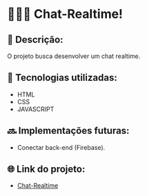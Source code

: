 # 👩🏽‍💻 Chat-Realtime!

## 📝 Descrição:
O projeto busca desenvolver um chat realtime.

## 🔧 Tecnologias utilizadas:
* HTML
* CSS
* JAVASCRIPT  

## 🔜 Implementações futuras:
* Conectar back-end (Firebase).

## 🌐 Link do projeto:
* [Chat-Realtime](https://chat-realtime-production.up.railway.app/)